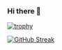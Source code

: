 ### Hi there 👋

<!--
**ps81frt/ps81frt** is a ✨ _special_ ✨ repository because its `README.md` (this file) appears on your GitHub profile.

Here are some ideas to get you started:

- 🔭 I’m currently working on ...
- 🌱 I’m currently learning ...
- 👯 I’m looking to collaborate on ...
- 🤔 I’m looking for help with ...
- 💬 Ask me about ...
- 📫 How to reach me: ...
- 😄 Pronouns: ...
- ⚡ Fun fact: ...
-->
[![trophy](https://github-profile-trophy.vercel.app/?username=ps81frt-ma&theme=onedark)](https://github.com/ryo-ma/github-profile-trophy)

[![GitHub Streak](http://github-readme-streak-stats.herokuapp.com?user=ps81frt&theme=onedark&hide_border=true&locale=fr&mode=weekly)](https://git.io/streak-stats)
